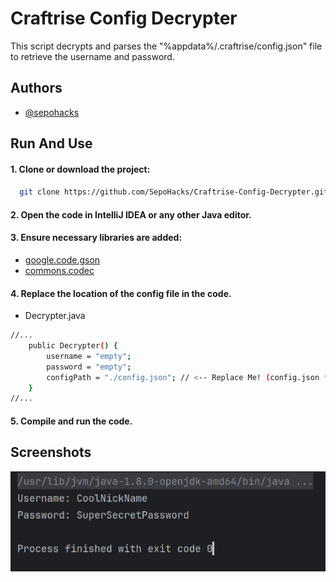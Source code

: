 # Craftrise Config Decrypter

This script decrypts and parses the "%appdata%/.craftrise/config.json" file to retrieve the username and password.
## Authors

- [@sepohacks](https://www.github.com/sepohacks)


## Run And Use

#### 1. Clone or download the project:
####
```bash
  git clone https://github.com/SepoHacks/Craftrise-Config-Decrypter.git
```
#### 2. Open the code in IntelliJ IDEA or any other Java editor.
#### 3. Ensure necessary libraries are added:
- [google.code.gson](https://mvnrepository.com/artifact/com.google.code.gson/gson)
- [commons.codec](https://mvnrepository.com/artifact/commons-codec/commons-codec)
#### 4. Replace the location of the config file in the code.
- Decrypter.java
```bash
//...
    public Decrypter() {
        username = "empty";
        password = "empty";
        configPath = "./config.json"; // <-- Replace Me! (config.json file path)
    }
//...
```
#### 5. Compile and run the code.

## Screenshots

![App Screenshot](https://raw.githubusercontent.com/SepoHacks/Craftrise-Config-Decrypter/main/Screenshots/image.png)

